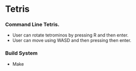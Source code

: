 # Tetris
### Command Line Tetris.

* User can rotate tetrominos by pressing R and then enter.
* User can move using WASD and then pressing then enter.

### Build System
* Make

